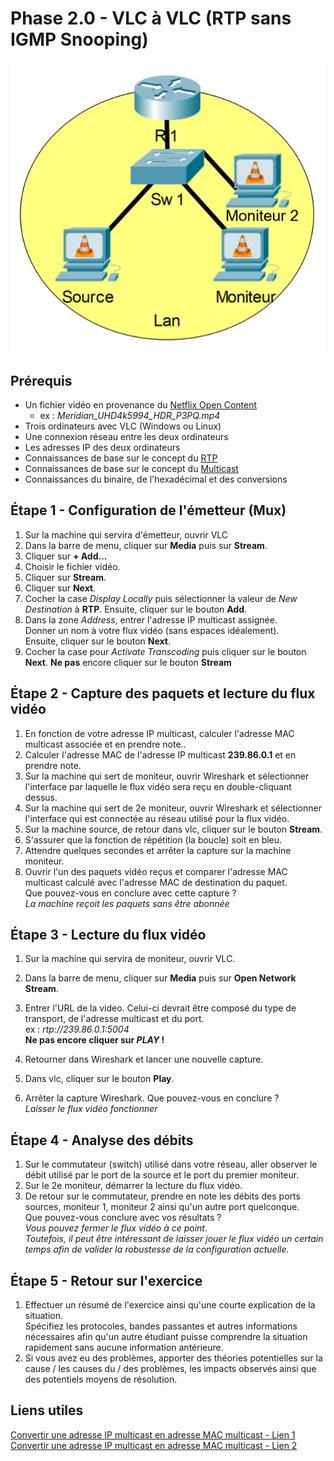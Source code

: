 # Phase 2.0 - VLC à VLC (RTP sans IGMP Snooping)
![Topologie phase 2.0](./img/Phase_2_S2.0_topologie.png)

## Prérequis
- Un fichier vidéo en provenance du [Netflix Open Content](https://opencontent.netflix.com/)
    - ex : *Meridian_UHD4k5994_HDR_P3PQ.mp4*
- Trois ordinateurs avec VLC (Windows ou Linux)
- Une connexion réseau entre les deux ordinateurs
- Les adresses IP des deux ordinateurs
- Connaissances de base sur le concept du [RTP](https://en.wikipedia.org/wiki/Real-time_Transport_Protocol)
- Connaissances de base sur le concept du [Multicast](https://fr.wikipedia.org/wiki/Multicast)
- Connaissances du binaire, de l'hexadécimal et des conversions

## Étape 1 - Configuration de l'émetteur (Mux)
1. Sur la machine qui servira d'émetteur, ouvrir VLC
2. Dans la barre de menu, cliquer sur **Media** puis sur **Stream**.
3. Cliquer sur **+ Add...**
4. Choisir le fichier vidéo.
5. Cliquer sur **Stream**.
6. Cliquer sur **Next**.
7. Cocher la case *Display Locally* puis sélectionner la valeur de *New Destination* à **RTP**.
Ensuite, cliquer sur le bouton **Add**.
8. Dans la zone *Address*, entrer l'adresse IP multicast assignée.\
Donner un nom à votre flux vidéo (sans espaces idéalement).\
Ensuite, cliquer sur le bouton **Next**.
9. Cocher la case pour *Activate Transcoding* puis cliquer sur le bouton **Next**.
**Ne pas** encore cliquer sur le bouton **Stream**

## Étape 2 - Capture des paquets et lecture du flux vidéo
1. En fonction de votre adresse IP multicast, calculer l'adresse MAC multicast associée et en prendre note..
2. Calculer l'adresse MAC de l'adresse IP multicast **239.86.0.1** et en prendre note.
3. Sur la machine qui sert de moniteur, ouvrir Wireshark et sélectionner l'interface par laquelle le flux vidéo sera reçu en double-cliquant dessus.
4. Sur la machine qui sert de 2e moniteur, ouvrir Wireshark et sélectionner l'interface qui est connectée au réseau utilisé pour la flux vidéo.
5. Sur la machine source, de retour dans vlc, cliquer sur le bouton **Stream**.
6. S'assurer que la fonction de répétition (la boucle) soit en bleu.
7. Attendre quelques secondes et arrêter la capture sur la machine moniteur.
8. Ouvrir l'un des paquets vidéo reçus et comparer l'adresse MAC multicast calculé avec l'adresse MAC de destination du paquet.\
Que pouvez-vous en conclure avec cette capture ?\
*La machine reçoit les paquets sans être abonnée*

## Étape 3 - Lecture du flux vidéo
1. Sur la machine qui servira de moniteur, ouvrir VLC.
2. Dans la barre de menu, cliquer sur **Media** puis sur **Open Network Stream**.
3. Entrer l'URL de la video. Celui-ci devrait être composé du type de transport, de l'adresse multicast et du port. \
ex : *rtp://239.86.0.1:5004*\
**Ne pas encore cliquer sur *PLAY* !**

4. Retourner dans Wireshark et lancer une nouvelle capture.
5. Dans vlc, cliquer sur le bouton **Play**.
6. Arrêter la capture Wireshark. Que pouvez-vous en conclure ?\
*Laisser le flux vidéo fonctionner*

## Étape 4 - Analyse des débits
1. Sur le commutateur (switch) utilisé dans votre réseau, aller observer le débit utilisé par le port de la source et le port du premier moniteur.
2. Sur le 2e moniteur, démarrer la lecture du flux vidéo.
3. De retour sur le commutateur, prendre en note les débits des ports sources, moniteur 1, moniteur 2 ainsi qu'un autre port quelconque.\
Que pouvez-vous conclure avec vos résultats ?\
*Vous pouvez fermer le flux vidéo à ce point. \
Toutefois, il peut être intéressant de laisser jouer le flux vidéo un certain temps afin de valider la robustesse de la configuration actuelle.*

## Étape 5 - Retour sur l'exercice
1. Effectuer un résumé de l'exercice ainsi qu'une courte explication de la situation.\
Spécifiez les protocoles, bandes passantes et autres informations nécessaires afin qu'un autre étudiant puisse comprendre la situation rapidement sans aucune information antérieure.
2. Si vous avez eu des problèmes, apporter des théories potentielles sur la cause / les causes du / des problèmes, les impacts observés ainsi que des potentiels moyens de résolution.

## Liens utiles
[Convertir une adresse IP multicast en adresse MAC multicast - Lien 1](https://networklessons.com/multicast/multicast-ip-address-to-mac-address-mapping)
[Convertir une adresse IP multicast en adresse MAC multicast - Lien 2](https://www.dqnetworks.ie/toolsinfo.d/multicastaddressing.html)